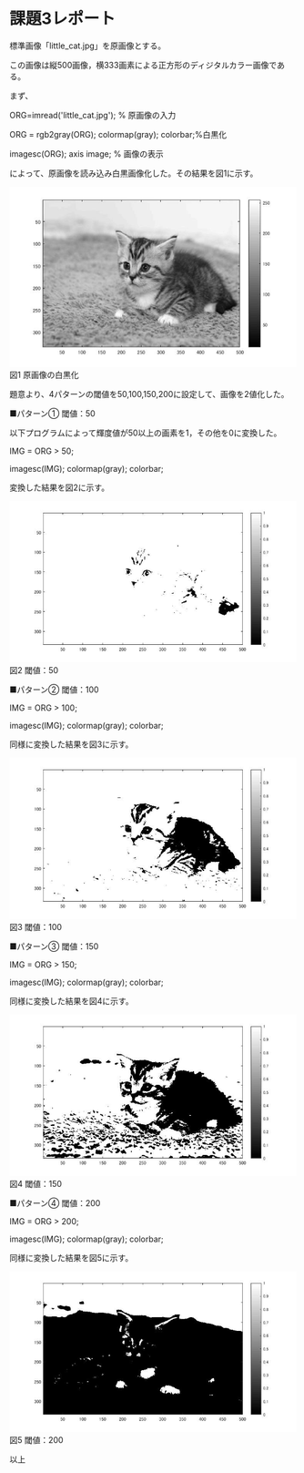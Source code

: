 
# 課題3レポート

標準画像「little_cat.jpg」を原画像とする。

この画像は縦500画像，横333画素による正方形のディジタルカラー画像である。

まず、

ORG=imread('little_cat.jpg'); % 原画像の入力  

ORG = rgb2gray(ORG); colormap(gray); colorbar;%白黒化

imagesc(ORG); axis image; % 画像の表示

によって、原画像を読み込み白黒画像化した。その結果を図1に示す。

![原画像の白黒化](https://github.com/Tetsupeke/lecture_image_processing/blob/master/image/%E8%AA%B2%E9%A1%8C3%E7%94%BB%E5%83%8F/little_cat_%E3%83%A2%E3%83%8E%E3%82%AF%E3%83%AD.jpg)  
			図1 原画像の白黒化
　
　　
　

題意より、4パターンの閾値を50,100,150,200に設定して、画像を2値化した。

■パターン①
閾値：50

以下プログラムによって輝度値が50以上の画素を1，その他を0に変換した。

IMG = ORG > 50; 

imagesc(IMG); colormap(gray); colorbar;

変換した結果を図2に示す。

![50](https://github.com/Tetsupeke/lecture_image_processing/blob/master/image/%E8%AA%B2%E9%A1%8C3%E7%94%BB%E5%83%8F/little_cat_%E9%96%BE%E5%80%A450.jpg)  
			図2 閾値：50


■パターン②
閾値：100

IMG = ORG > 100; 

imagesc(IMG); colormap(gray); colorbar;

同様に変換した結果を図3に示す。


![4階調画像](https://github.com/Tetsupeke/lecture_image_processing/blob/master/image/%E8%AA%B2%E9%A1%8C3%E7%94%BB%E5%83%8F/little_cat_%E9%96%BE%E5%80%A4100.jpg)  
			図3 閾値：100

■パターン③
閾値：150

IMG = ORG > 150; 

imagesc(IMG); colormap(gray); colorbar;

同様に変換した結果を図4に示す。


![4階調画像](https://github.com/Tetsupeke/lecture_image_processing/blob/master/image/%E8%AA%B2%E9%A1%8C3%E7%94%BB%E5%83%8F/little_cat_%E9%96%BE%E5%80%A4150.jpg)  
			図4 閾値：150


■パターン④
閾値：200

IMG = ORG > 200; 

imagesc(IMG); colormap(gray); colorbar;

同様に変換した結果を図5に示す。


![4階調画像](https://github.com/Tetsupeke/lecture_image_processing/blob/master/image/%E8%AA%B2%E9%A1%8C3%E7%94%BB%E5%83%8F/little_cat_%E9%96%BE%E5%80%A4200.jpg)  
			図5 閾値：200

以上
